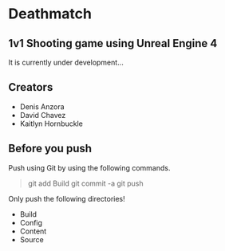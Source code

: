 # Deathmatch
## 1v1 Shooting game using Unreal Engine 4
It is currently under development...

## Creators
* Denis Anzora
* David Chavez
* Kaitlyn Hornbuckle

## Before you push
Push using Git by using the following commands.
> git add Build
> git commit -a
> git push

Only push the following directories!
* Build
* Config
* Content
* Source

